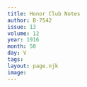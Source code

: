 ```yaml
---
title: Honor Club Notes
author: B-7542
issue: 13
volume: 12
year: 1916
month: 50
day: V
tags:
layout: page.njk
image:
---
```






